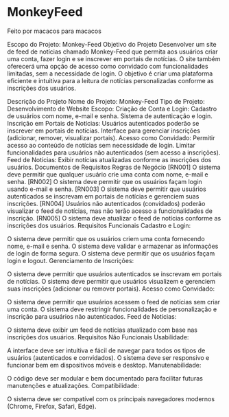 # MonkeyFeed
Feito por macacos para macacos

Escopo do Projeto: Monkey-Feed
Objetivo do Projeto
Desenvolver um site de feed de notícias chamado Monkey-Feed que permita aos usuários criar uma conta, fazer login e se inscrever em portais de notícias. O site também oferecerá uma opção de acesso como convidado com funcionalidades limitadas, sem a necessidade de login. O objetivo é criar uma plataforma eficiente e intuitiva para a leitura de notícias personalizadas conforme as inscrições dos usuários.

Descrição do Projeto
Nome do Projeto: Monkey-Feed
Tipo de Projeto: Desenvolvimento de Website
Escopo:
Criação de Conta e Login:
Cadastro de usuários com nome, e-mail e senha.
Sistema de autenticação e login.
Inscrição em Portais de Notícias:
Usuários autenticados poderão se inscrever em portais de notícias.
Interface para gerenciar inscrições (adicionar, remover, visualizar portais).
Acesso como Convidado:
Permitir acesso ao conteúdo de notícias sem necessidade de login.
Limitar funcionalidades para usuários não autenticados (sem acesso a inscrições).
Feed de Notícias:
Exibir notícias atualizadas conforme as inscrições dos usuários.
Documentos de Requisitos
Regras de Negócio
[RN001] O sistema deve permitir que qualquer usuário crie uma conta com nome, e-mail e senha.
[RN002] O sistema deve permitir que os usuários façam login usando e-mail e senha.
[RN003] O sistema deve permitir que usuários autenticados se inscrevam em portais de notícias e gerenciem suas inscrições.
[RN004] Usuários não autenticados (convidados) poderão visualizar o feed de notícias, mas não terão acesso a funcionalidades de inscrição.
[RN005] O sistema deve atualizar o feed de notícias conforme as inscrições dos usuários.
Requisitos Funcionais
Cadastro e Login:

O sistema deve permitir que os usuários criem uma conta fornecendo nome, e-mail e senha.
O sistema deve validar e armazenar as informações de login de forma segura.
O sistema deve permitir que os usuários façam login e logout.
Gerenciamento de Inscrições:

O sistema deve permitir que usuários autenticados se inscrevam em portais de notícias.
O sistema deve permitir que usuários visualizem e gerenciem suas inscrições (adicionar ou remover portais).
Acesso como Convidado:

O sistema deve permitir que usuários acessem o feed de notícias sem criar uma conta.
O sistema deve restringir funcionalidades de personalização e inscrição para usuários não autenticados.
Feed de Notícias:

O sistema deve exibir um feed de notícias atualizado com base nas inscrições dos usuários.
Requisitos Não Funcionais
Usabilidade:

A interface deve ser intuitiva e fácil de navegar para todos os tipos de usuários (autenticados e convidados).
O sistema deve ser responsivo e funcionar bem em dispositivos móveis e desktop.
Manutenabilidade:

O código deve ser modular e bem documentado para facilitar futuras manutenções e atualizações.
Compatibilidade:

O sistema deve ser compatível com os principais navegadores modernos (Chrome, Firefox, Safari, Edge).
